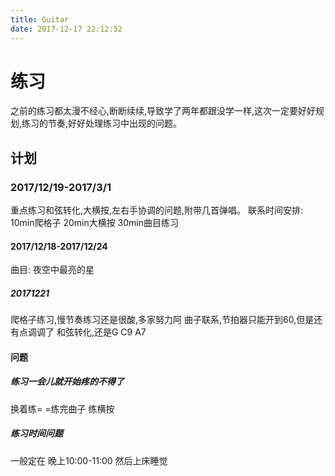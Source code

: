 ```yaml
---
title: Guitar
date: 2017-12-17 22:12:52
---
```

# 练习
之前的练习都太漫不经心,断断续续,导致学了两年都跟没学一样,这次一定要好好规划,练习的节奏,好好处理练习中出现的问题。
## 计划
### 2017/12/19-2017/3/1
重点练习和弦转化,大横按,左右手协调的问题,附带几首弹唱。
联系时间安排:
10min爬格子 20min大横按 30min曲目练习
#### 2017/12/18-2017/12/24
曲目: 夜空中最亮的星
##### 20171221
爬格子练习,慢节奏练习还是很酸,多家努力阿
曲子联系,节拍器只能开到60,但是还有点调调了
和弦转化,还是G C9 A7

#### 问题
##### 练习一会儿就开始疼的不得了
换着练= =练完曲子 练横按

##### 练习时间问题
一般定在 晚上10:00-11:00 然后上床睡觉